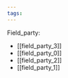 ```yaml
---
tags:
---
```

Field_party:
- [[field_party_3]]
- [[field_party_0]]
- [[field_party_2]]
- [[field_party_1]]

